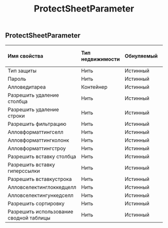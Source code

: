 ﻿---
title: ProtectSheetParameter
second_title: Aspose.Cells Cloud Documen
type: docs
url: /ru/specification/model/protectsheetparameter/
description: "Aspose.Cells Спецификация облачной модели: ProtectSheetParameter. Легко обрабатывайте Excel и другие документы электронных таблиц с помощью таких функций, как открытие, создание, редактирование, разделение, слияние, сравнение и преобразование."
kwords: Excel, Office, электронная таблица, Cloud REST API, ProtectSheetParameter
weight: 50
---
## **ProtectSheetParameter**

 

| Имя свойства| Тип недвижимости| Обнуляемый| Только чтение| Значение по умолчанию| Описание|
|:- |:- |:- |:- |:- |:- |
| Тип защиты| Нить| Истинный| ЛОЖЬ|||
| Пароль| Нить| Истинный| ЛОЖЬ|||
| Алловедитареа| Контейнер| Истинный| ЛОЖЬ|||
| Разрешить удаление столбца| Нить| Истинный| ЛОЖЬ|||
| Разрешить удаление строки| Нить| Истинный| ЛОЖЬ|||
| Разрешить фильтрацию| Нить| Истинный| ЛОЖЬ|||
| Алловформаттингселл| Нить| Истинный| ЛОЖЬ|||
| Алловформаттингколонк| Нить| Истинный| ЛОЖЬ|||
| Алловформаттингстроу| Нить| Истинный| ЛОЖЬ|||
| Разрешить вставку столбца| Нить| Истинный| ЛОЖЬ|||
| Разрешить вставку гиперссылки| Нить| Истинный| ЛОЖЬ|||
| Разрешить вставкустрока| Нить| Истинный| ЛОЖЬ|||
| Алловселектинглоккедцелл| Нить| Истинный| ЛОЖЬ|||
| Алловселектингункедселл| Нить| Истинный| ЛОЖЬ|||
| Разрешить сортировку| Нить| Истинный| ЛОЖЬ|||
| Разрешить использование сводной таблицы| Нить| Истинный| ЛОЖЬ|||

